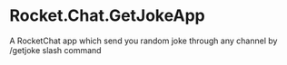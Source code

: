 # Rocket.Chat.GetJokeApp

A RocketChat app which send you random joke through any channel by /getjoke slash command
